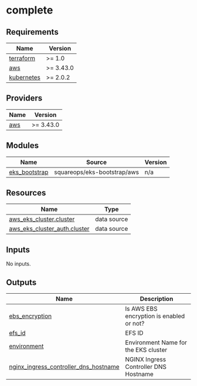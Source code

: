 # complete

<!-- BEGINNING OF PRE-COMMIT-TERRAFORM DOCS HOOK -->
## Requirements

| Name | Version |
|------|---------|
| <a name="requirement_terraform"></a> [terraform](#requirement\_terraform) | >= 1.0 |
| <a name="requirement_aws"></a> [aws](#requirement\_aws) | >= 3.43.0 |
| <a name="requirement_kubernetes"></a> [kubernetes](#requirement\_kubernetes) | >= 2.0.2 |

## Providers

| Name | Version |
|------|---------|
| <a name="provider_aws"></a> [aws](#provider\_aws) | >= 3.43.0 |

## Modules

| Name | Source | Version |
|------|--------|---------|
| <a name="module_eks_bootstrap"></a> [eks\_bootstrap](#module\_eks\_bootstrap) | squareops/eks-bootstrap/aws | n/a |

## Resources

| Name | Type |
|------|------|
| [aws_eks_cluster.cluster](https://registry.terraform.io/providers/hashicorp/aws/latest/docs/data-sources/eks_cluster) | data source |
| [aws_eks_cluster_auth.cluster](https://registry.terraform.io/providers/hashicorp/aws/latest/docs/data-sources/eks_cluster_auth) | data source |

## Inputs

No inputs.

## Outputs

| Name | Description |
|------|-------------|
| <a name="output_ebs_encryption"></a> [ebs\_encryption](#output\_ebs\_encryption) | Is AWS EBS encryption is enabled or not? |
| <a name="output_efs_id"></a> [efs\_id](#output\_efs\_id) | EFS ID |
| <a name="output_environment"></a> [environment](#output\_environment) | Environment Name for the EKS cluster |
| <a name="output_nginx_ingress_controller_dns_hostname"></a> [nginx\_ingress\_controller\_dns\_hostname](#output\_nginx\_ingress\_controller\_dns\_hostname) | NGINX Ingress Controller DNS Hostname |
<!-- END OF PRE-COMMIT-TERRAFORM DOCS HOOK -->
